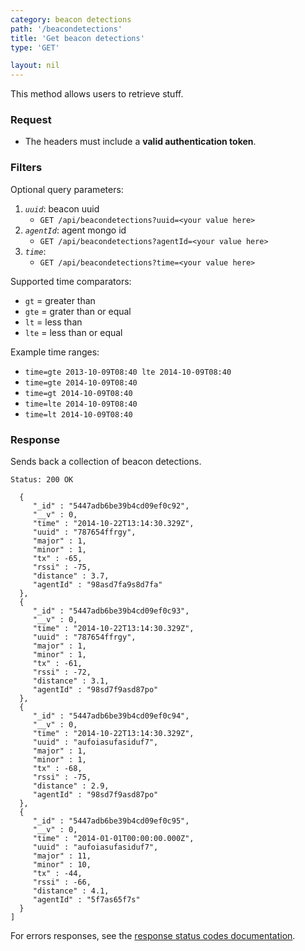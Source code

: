 ```yaml
---
category: beacon detections
path: '/beacondetections'
title: 'Get beacon detections'
type: 'GET'

layout: nil
---
```


This method allows users to retrieve stuff.

### Request

* The headers must include a **valid authentication token**.

### Filters

Optional query parameters:

1. *```uuid```*: beacon uuid
    - ```GET /api/beacondetections?uuid=<your value here>```
1. *```agentId```*: agent mongo id
    - ```GET /api/beacondetections?agentId=<your value here>```
1. *```time```*:
    - ```GET /api/beacondetections?time=<your value here>```

Supported time comparators:

   - ```gt``` = greater than
   - ```gte``` = grater than or equal
   - ```lt``` = less than
   - ```lte``` = less than or equal
 
Example time ranges:

  - ```time=gte 2013-10-09T08:40 lte 2014-10-09T08:40```
  - ```time=gte 2014-10-09T08:40```
  - ```time=gt 2014-10-09T08:40```
  - ```time=lte 2014-10-09T08:40```
  - ```time=lt 2014-10-09T08:40```




### Response

Sends back a collection of beacon detections.

```Status: 200 OK```
```[
  {
     "_id" : "5447adb6be39b4cd09ef0c92",
     "__v" : 0,
     "time" : "2014-10-22T13:14:30.329Z",
     "uuid" : "787654ffrgy",
     "major" : 1,
     "minor" : 1,
     "tx" : -65,
     "rssi" : -75,
     "distance" : 3.7,
     "agentId" : "98asd7fa9s8d7fa"
  },
  {
     "_id" : "5447adb6be39b4cd09ef0c93",
     "__v" : 0,
     "time" : "2014-10-22T13:14:30.329Z",
     "uuid" : "787654ffrgy",
     "major" : 1,
     "minor" : 1,
     "tx" : -61,
     "rssi" : -72,
     "distance" : 3.1,
     "agentId" : "98sd7f9asd87po"
  },
  {
     "_id" : "5447adb6be39b4cd09ef0c94",
     "__v" : 0,
     "time" : "2014-10-22T13:14:30.329Z",
     "uuid" : "aufoiasufasiduf7",
     "major" : 1,
     "minor" : 1,
     "tx" : -68,
     "rssi" : -75,
     "distance" : 2.9,
     "agentId" : "98sd7f9asd87po"
  },
  {
     "_id" : "5447adb6be39b4cd09ef0c95",
     "__v" : 0,
     "time" : "2014-01-01T00:00:00.000Z",
     "uuid" : "aufoiasufasiduf7",
     "major" : 11,
     "minor" : 10,
     "tx" : -44,
     "rssi" : -66,
     "distance" : 4.1,
     "agentId" : "5f7as65f7s"
  }
]
```

For errors responses, see the [response status codes documentation](#response-status-codes).